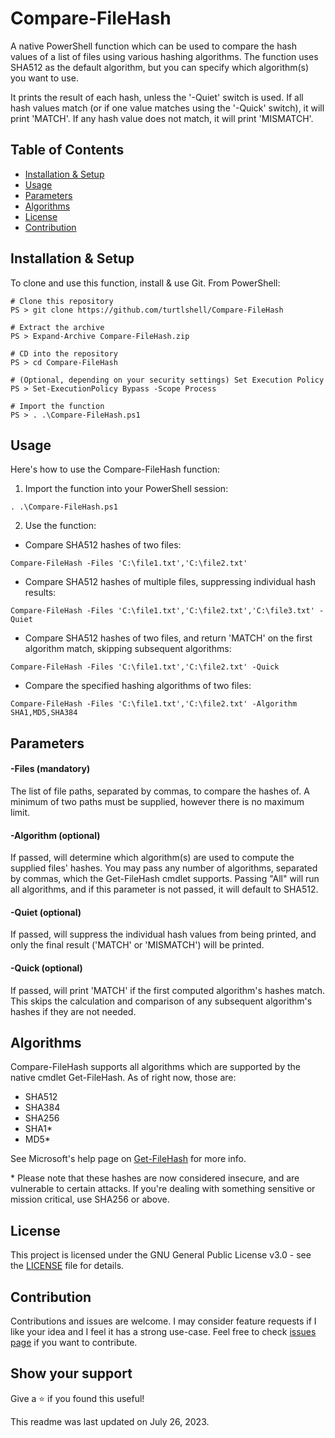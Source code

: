 # Compare-FileHash

A native PowerShell function which can be used to compare the hash values of a list of files using various hashing algorithms. The function uses SHA512 as the default algorithm, but you can specify which algorithm(s) you want to use.

It prints the result of each hash, unless the '-Quiet' switch is used. If all hash values match (or if one value matches using the '-Quick' switch), it will print 'MATCH'. If any hash value does not match, it will print 'MISMATCH'.

## Table of Contents

- [Installation & Setup](#installation&setup)
- [Usage](#usage)
- [Parameters](#parameters)
- [Algorithms](#algorithms)
- [License](#license)
- [Contribution](#contribution)

## Installation & Setup

To clone and use this function, install & use Git. From PowerShell:

```
# Clone this repository
PS > git clone https://github.com/turtlshell/Compare-FileHash

# Extract the archive
PS > Expand-Archive Compare-FileHash.zip

# CD into the repository
PS > cd Compare-FileHash

# (Optional, depending on your security settings) Set Execution Policy
PS > Set-ExecutionPolicy Bypass -Scope Process

# Import the function
PS > . .\Compare-FileHash.ps1
```

## Usage

Here's how to use the Compare-FileHash function:

1. Import the function into your PowerShell session:
```
. .\Compare-FileHash.ps1
```

2. Use the function:

- Compare SHA512 hashes of two files:
```
Compare-FileHash -Files 'C:\file1.txt','C:\file2.txt'
```

- Compare SHA512 hashes of multiple files, suppressing individual hash results:
```
Compare-FileHash -Files 'C:\file1.txt','C:\file2.txt','C:\file3.txt' -Quiet
```

- Compare SHA512 hashes of two files, and return 'MATCH' on the first algorithm match, skipping subsequent algorithms:
```
Compare-FileHash -Files 'C:\file1.txt','C:\file2.txt' -Quick
```

- Compare the specified hashing algorithms of two files:
```
Compare-FileHash -Files 'C:\file1.txt','C:\file2.txt' -Algorithm SHA1,MD5,SHA384
```

## Parameters

#### -Files (mandatory)

The list of file paths, separated by commas, to compare the hashes of. A minimum of two paths must be supplied, however there is no maximum limit.

#### -Algorithm (optional)

If passed, will determine which algorithm(s) are used to compute the supplied files' hashes. You may pass any number of algorithms, separated by commas, which the Get-FileHash cmdlet supports. Passing "All" will run all algorithms, and if this parameter is not passed, it will default to SHA512.

#### -Quiet (optional)

If passed, will suppress the individual hash values from being printed, and only the final result ('MATCH' or 'MISMATCH') will be printed.

#### -Quick (optional)

If passed, will print 'MATCH' if the first computed algorithm's hashes match. This skips the calculation and comparison of any subsequent algorithm's hashes if they are not needed.

## Algorithms

Compare-FileHash supports all algorithms which are supported by the native cmdlet Get-FileHash. As of right now, those are:

- SHA512
- SHA384
- SHA256
- SHA1*
- MD5*

See Microsoft's help page on [Get-FileHash](https://learn.microsoft.com/en-us/powershell/module/microsoft.powershell.utility/get-filehash?view=powershell-7.3#parameters) for more info.

\* Please note that these hashes are now considered insecure, and are vulnerable to certain attacks. If you're dealing with something sensitive or mission critical, use SHA256 or above.

## License

This project is licensed under the GNU General Public License v3.0 - see the [LICENSE](LICENSE) file for details.

## Contribution

Contributions and issues are welcome. I may consider feature requests if I like your idea and I feel it has a strong use-case. Feel free to check [issues page](https://github.com/turtlshell/Compare-FileHash/issues) if you want to contribute.

## Show your support

Give a ⭐️ if you found this useful!

This readme was last updated on July 26, 2023.
